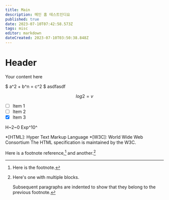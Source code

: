 ```yaml
---
title: Main
description: 메인 홈 테스트인디요
published: true
date: 2023-07-10T07:42:58.573Z
tags: misc
editor: markdown
dateCreated: 2023-07-10T03:50:38.848Z
---
```


# Header
Your content here

$
a^2 + b^n = c^2
$ asdfasdf

$$
log2 = v
$$

- [ ] Item 1
- [ ] Item 2
- [x] Item 3

H~2~0
Exp^10^

*[HTML]: Hyper Text Markup Language
*[W3C]:  World Wide Web Consortium
The HTML specification
is maintained by the W3C.

Here is a footnote reference,[^1] and another.[^longnote]

[^1]: Here is the footnote.

[^longnote]: Here's one with multiple blocks.

    Subsequent paragraphs are indented to show that they
belong to the previous footnote.